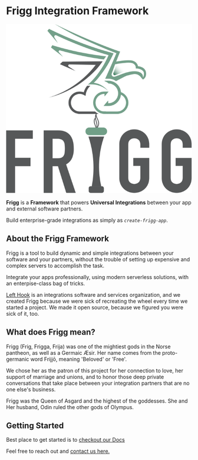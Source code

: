 # Frigg Integration Framework

<img src="docs/FriggLogo.svg">

**Frigg** is a **Framework** that powers **Universal Integrations** between your app and external software partners.

Build enterprise-grade integrations as simply as _`create-frigg-app`_.

## About the Frigg Framework

Frigg is a tool to build dynamic and simple integrations between your software and your partners, without the trouble of setting up expensive and complex servers to accomplish the task.

Integrate your apps professionally, using modern serverless solutions, with an enterpise-class bag of tricks.

<a href="https://lefthook.com/">Left Hook</a> is an integrations software and services organization, and we created Frigg because we were sick of recreating the wheel every time we started a project. We made it open source, because we figured you were sick of it, too.

## What does Frigg mean?

Frigg (Frig, Frigga, Frija) was one of the mightiest gods in the Norse pantheon, as well as a Germaic Æsir. Her name comes from the proto-germanic word Frijjō, meaning 'Beloved' or 'Free'.

We chose her as the patron of this project for her connection to love, her support of marriage and unions, and to honor those deep private conversations that take place between your integration partners that are no one else's business.

Frigg was the Queen of Asgard and the highest of the goddesses. She and Her husband, Odin ruled the other gods of Olympus.

## Getting Started

Best place to get started is to <a href="https://docs.friggframework.org">checkout our Docs</a>

Feel free to reach out and <a href="https://lefthook.com/#chat">contact us here.</a>
